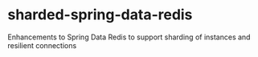 sharded-spring-data-redis
=========================

Enhancements to Spring Data Redis to support sharding of instances and resilient connections
